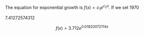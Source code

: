 The equation for exponential growth is $f(x)=c_{1}e^{c_{2}x}$.
If we set 1970


7.41272574312

$$f\left(x\right)=3.712e^{0.01820072114x}$$